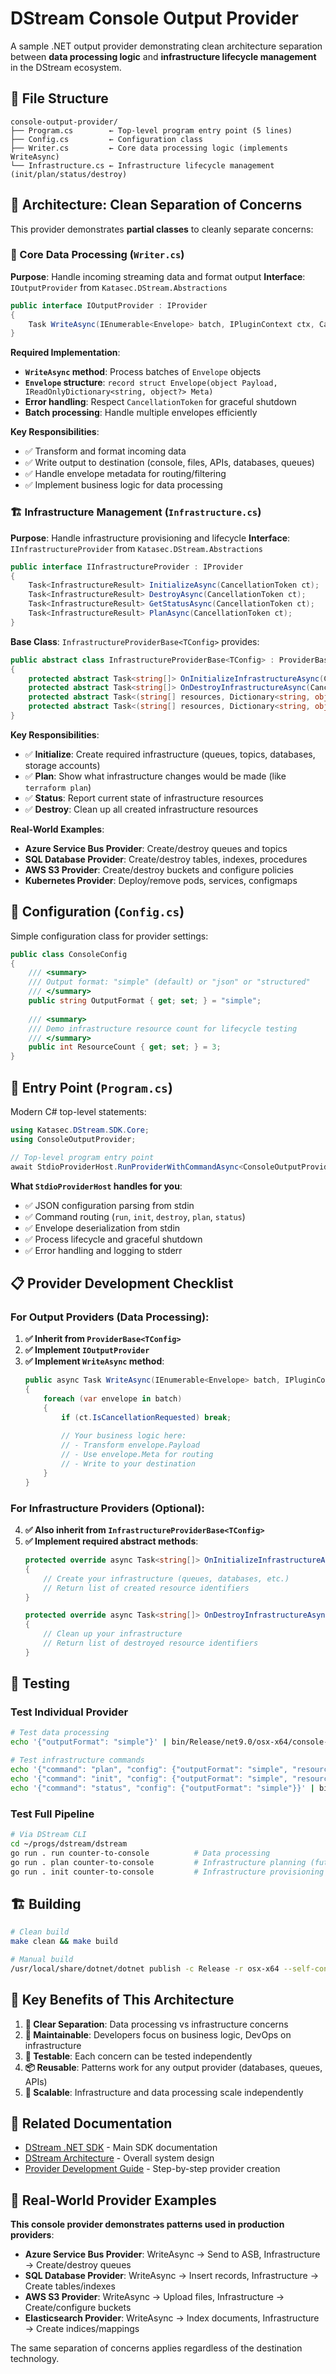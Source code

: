 # DStream Console Output Provider

A sample .NET output provider demonstrating clean architecture separation between **data processing logic** and **infrastructure lifecycle management** in the DStream ecosystem.

## 📁 File Structure

```
console-output-provider/
├── Program.cs        ← Top-level program entry point (5 lines)
├── Config.cs         ← Configuration class
├── Writer.cs         ← Core data processing logic (implements WriteAsync)
└── Infrastructure.cs ← Infrastructure lifecycle management (init/plan/status/destroy)
```

## 🎯 Architecture: Clean Separation of Concerns

This provider demonstrates **partial classes** to cleanly separate concerns:

### 🔧 Core Data Processing (`Writer.cs`)

**Purpose**: Handle incoming streaming data and format output
**Interface**: `IOutputProvider` from `Katasec.DStream.Abstractions`

```csharp
public interface IOutputProvider : IProvider
{
    Task WriteAsync(IEnumerable<Envelope> batch, IPluginContext ctx, CancellationToken ct);
}
```

**Required Implementation**:
- **`WriteAsync` method**: Process batches of `Envelope` objects
- **`Envelope` structure**: `record struct Envelope(object Payload, IReadOnlyDictionary<string, object?> Meta)`
- **Error handling**: Respect `CancellationToken` for graceful shutdown
- **Batch processing**: Handle multiple envelopes efficiently

**Key Responsibilities**:
- ✅ Transform and format incoming data
- ✅ Write output to destination (console, files, APIs, databases, queues)
- ✅ Handle envelope metadata for routing/filtering
- ✅ Implement business logic for data processing

### 🏗️ Infrastructure Management (`Infrastructure.cs`)

**Purpose**: Handle infrastructure provisioning and lifecycle
**Interface**: `IInfrastructureProvider` from `Katasec.DStream.Abstractions`

```csharp
public interface IInfrastructureProvider : IProvider
{
    Task<InfrastructureResult> InitializeAsync(CancellationToken ct);
    Task<InfrastructureResult> DestroyAsync(CancellationToken ct);
    Task<InfrastructureResult> GetStatusAsync(CancellationToken ct);
    Task<InfrastructureResult> PlanAsync(CancellationToken ct);
}
```

**Base Class**: `InfrastructureProviderBase<TConfig>` provides:

```csharp
public abstract class InfrastructureProviderBase<TConfig> : ProviderBase<TConfig>, IInfrastructureProvider
{
    protected abstract Task<string[]> OnInitializeInfrastructureAsync(CancellationToken ct);
    protected abstract Task<string[]> OnDestroyInfrastructureAsync(CancellationToken ct);
    protected abstract Task<(string[] resources, Dictionary<string, object?>? metadata)> OnGetInfrastructureStatusAsync(CancellationToken ct);
    protected abstract Task<(string[] resources, Dictionary<string, object?>? changes)> OnPlanInfrastructureChangesAsync(CancellationToken ct);
}
```

**Key Responsibilities**:
- ✅ **Initialize**: Create required infrastructure (queues, topics, databases, storage accounts)
- ✅ **Plan**: Show what infrastructure changes would be made (like `terraform plan`)
- ✅ **Status**: Report current state of infrastructure resources
- ✅ **Destroy**: Clean up all created infrastructure resources

**Real-World Examples**:
- **Azure Service Bus Provider**: Create/destroy queues and topics
- **SQL Database Provider**: Create/destroy tables, indexes, procedures
- **AWS S3 Provider**: Create/destroy buckets and configure policies
- **Kubernetes Provider**: Deploy/remove pods, services, configmaps

## 🔧 Configuration (`Config.cs`)

Simple configuration class for provider settings:

```csharp
public class ConsoleConfig
{
    /// <summary>
    /// Output format: "simple" (default) or "json" or "structured"
    /// </summary>
    public string OutputFormat { get; set; } = "simple";
    
    /// <summary>
    /// Demo infrastructure resource count for lifecycle testing
    /// </summary>
    public int ResourceCount { get; set; } = 3;
}
```

## 🚀 Entry Point (`Program.cs`)

Modern C# top-level statements:

```csharp
using Katasec.DStream.SDK.Core;
using ConsoleOutputProvider;

// Top-level program entry point
await StdioProviderHost.RunProviderWithCommandAsync<ConsoleOutputProvider.ConsoleOutputProvider, ConsoleOutputProvider.ConsoleConfig>();
```

**What `StdioProviderHost` handles for you**:
- ✅ JSON configuration parsing from stdin
- ✅ Command routing (`run`, `init`, `destroy`, `plan`, `status`)
- ✅ Envelope deserialization from stdin
- ✅ Process lifecycle and graceful shutdown
- ✅ Error handling and logging to stderr

## 📋 Provider Development Checklist

### For Output Providers (Data Processing):

1. **✅ Inherit from `ProviderBase<TConfig>`**
2. **✅ Implement `IOutputProvider`**
3. **✅ Implement `WriteAsync` method**:
   ```csharp
   public async Task WriteAsync(IEnumerable<Envelope> batch, IPluginContext ctx, CancellationToken ct)
   {
       foreach (var envelope in batch)
       {
           if (ct.IsCancellationRequested) break;
           
           // Your business logic here:
           // - Transform envelope.Payload 
           // - Use envelope.Meta for routing
           // - Write to your destination
       }
   }
   ```

### For Infrastructure Providers (Optional):

4. **✅ Also inherit from `InfrastructureProviderBase<TConfig>`** 
5. **✅ Implement required abstract methods**:
   ```csharp
   protected override async Task<string[]> OnInitializeInfrastructureAsync(CancellationToken ct)
   {
       // Create your infrastructure (queues, databases, etc.)
       // Return list of created resource identifiers
   }
   
   protected override async Task<string[]> OnDestroyInfrastructureAsync(CancellationToken ct)
   {
       // Clean up your infrastructure
       // Return list of destroyed resource identifiers  
   }
   ```

## 🧪 Testing

### Test Individual Provider
```bash
# Test data processing
echo '{"outputFormat": "simple"}' | bin/Release/net9.0/osx-x64/console-output-provider

# Test infrastructure commands  
echo '{"command": "plan", "config": {"outputFormat": "simple", "resourceCount": 5}}' | bin/Release/net9.0/osx-x64/console-output-provider
echo '{"command": "init", "config": {"outputFormat": "simple", "resourceCount": 3}}' | bin/Release/net9.0/osx-x64/console-output-provider
echo '{"command": "status", "config": {"outputFormat": "simple"}}' | bin/Release/net9.0/osx-x64/console-output-provider
```

### Test Full Pipeline
```bash
# Via DStream CLI
cd ~/progs/dstream/dstream
go run . run counter-to-console          # Data processing
go run . plan counter-to-console         # Infrastructure planning (future)
go run . init counter-to-console         # Infrastructure provisioning (future)
```

## 🏗️ Building

```bash
# Clean build
make clean && make build

# Manual build  
/usr/local/share/dotnet/dotnet publish -c Release -r osx-x64 --self-contained
```

## 🎯 Key Benefits of This Architecture

1. **🧩 Clear Separation**: Data processing vs infrastructure concerns
2. **🔧 Maintainable**: Developers focus on business logic, DevOps on infrastructure
3. **🧪 Testable**: Each concern can be tested independently
4. **📦 Reusable**: Patterns work for any output provider (databases, queues, APIs)
5. **🔄 Scalable**: Infrastructure and data processing scale independently

## 📖 Related Documentation

- [DStream .NET SDK](../../README.md) - Main SDK documentation
- [DStream Architecture](../../../../../WARP.md) - Overall system design
- [Provider Development Guide](https://github.com/katasec/dstream-dotnet-sdk) - Step-by-step provider creation

## 🎪 Real-World Provider Examples

**This console provider demonstrates patterns used in production providers**:

- **Azure Service Bus Provider**: WriteAsync → Send to ASB, Infrastructure → Create/destroy queues
- **SQL Database Provider**: WriteAsync → Insert records, Infrastructure → Create tables/indexes  
- **AWS S3 Provider**: WriteAsync → Upload files, Infrastructure → Create/configure buckets
- **Elasticsearch Provider**: WriteAsync → Index documents, Infrastructure → Create indices/mappings

The same separation of concerns applies regardless of the destination technology.